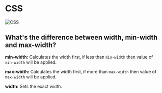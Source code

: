 # CSS

![CSS](/images/csslogo.webp)

## What's the difference between width, min-width and max-width?

**min-width:** Calculates the width first, if less than `min-width` then value of `min-width` will be applied.

**max-width:** Calculates the width first, if more than `max-width` then value of `max-width` will be applied.

**width:** Sets the exact width.